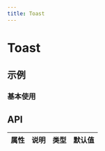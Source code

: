 ```yaml
---
title: Toast
---
```


# Toast

## 示例

### 基本使用

## API

| 属性 | 说明 | 类型 | 默认值 |
| ---- | ---- | ---- | ------ |

